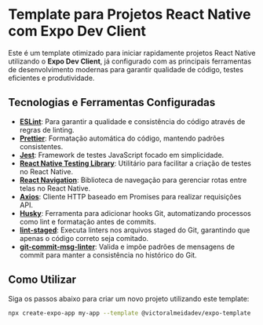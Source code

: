 # Template para Projetos React Native com Expo Dev Client

Este é um template otimizado para iniciar rapidamente projetos React Native utilizando o **Expo Dev Client**, já configurado com as principais ferramentas de desenvolvimento modernas para garantir qualidade de código, testes eficientes e produtividade.

## Tecnologias e Ferramentas Configuradas

- **[ESLint](https://eslint.org/)**: Para garantir a qualidade e consistência do código através de regras de linting.
- **[Prettier](https://prettier.io/)**: Formatação automática do código, mantendo padrões consistentes.
- **[Jest](https://jestjs.io/)**: Framework de testes JavaScript focado em simplicidade.
- **[React Native Testing Library](https://testing-library.com/docs/react-native-testing-library/intro)**: Utilitário para facilitar a criação de testes no React Native.
- **[React Navigation](https://reactnavigation.org/)**: Biblioteca de navegação para gerenciar rotas entre telas no React Native.
- **[Axios](https://axios-http.com/)**: Cliente HTTP baseado em Promises para realizar requisições API.
- **[Husky](https://typicode.github.io/husky/)**: Ferramenta para adicionar hooks Git, automatizando processos como lint e formatação antes de commits.
- **[lint-staged](https://github.com/okonet/lint-staged)**: Executa linters nos arquivos staged do Git, garantindo que apenas o código correto seja comitado.
- **[git-commit-msg-linter](https://github.com/legend80s/commit-msg-linter)**: Valida e impõe padrões de mensagens de commit para manter a consistência no histórico do Git.

## Como Utilizar

Siga os passos abaixo para criar um novo projeto utilizando este template:

```bash
npx create-expo-app my-app --template @victoralmeidadev/expo-template

